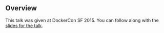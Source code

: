 <!--
{
"name" : "analytic-garage-on-docker-at-capital-one",
"version" : "0.1",
"title" : "Analytic Garage on Docker at Capital One",
"description" : "Learn about the latest developments in the Docker world.",
"freshnessDate" : 2015-06-24,
"homepage" : "http://www.slideshare.net/Docker/cap1-slideshare?qid=eb5f8bad-01ca-4112-ad9c-dfc45a42f31e&v=qf1&b=&from_search=1",
"canonicalSource" : "http://www.slideshare.net/Docker/cap1-slideshare?qid=eb5f8bad-01ca-4112-ad9c-dfc45a42f31e&v=qf1&b=&from_search=1",
"license" : "All Rights Reserved"
}
-->

<!-- @section -->

## Overview

This talk was given at DockerCon SF 2015. You can follow along with the [slides for the talk](http://www.slideshare.net/Docker/cap1-slideshare?qid=eb5f8bad-01ca-4112-ad9c-dfc45a42f31e&v=qf1&b=&from_search=1).

<!-- @asset, "contentType": "outlearn/video", "provider": "youtube", "url": "https://www.youtube.com/embed/ogDa2-A1y9U" -->
